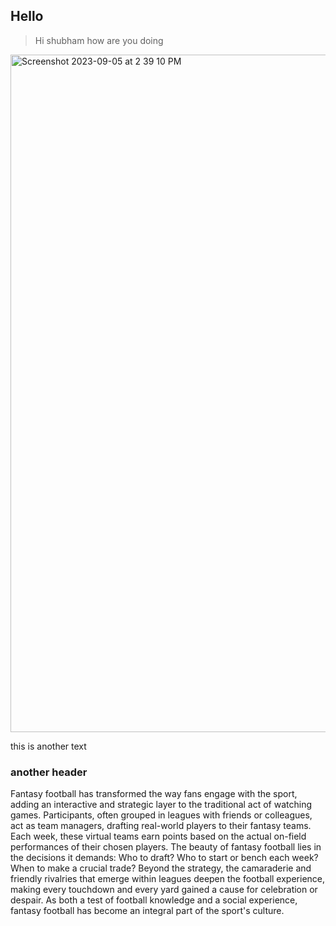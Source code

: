 ## Hello 

> Hi shubham how are you doing 

<img width="1084" alt="Screenshot 2023-09-05 at 2 39 10 PM" src="https://github.com/litifer/litifer-web-interview-starter/assets/10615264/dfe08810-40f6-4bd0-a55d-f902e6e6fc90" />


this is another text 

### another header 

Fantasy football has transformed the way fans engage with the sport, adding an interactive and strategic layer to the traditional act of watching games. Participants, often grouped in leagues with friends or colleagues, act as team managers, drafting real-world players to their fantasy teams. Each week, these virtual teams earn points based on the actual on-field performances of their chosen players. The beauty of fantasy football lies in the decisions it demands: Who to draft? Who to start or bench each week? When to make a crucial trade? Beyond the strategy, the camaraderie and friendly rivalries that emerge within leagues deepen the football experience, making every touchdown and every yard gained a cause for celebration or despair. As both a test of football knowledge and a social experience, fantasy football has become an integral part of the sport's culture.

